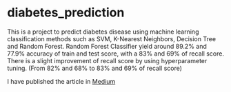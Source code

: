 # diabetes_prediction

This is a project to predict diabetes disease using machine learning classification methods such as SVM, K-Nearest Neighbors, Decision Tree and Random Forest. Random Forest Classifier yield around 89.2% and 77.9% accuracy of train and test score, with a 83% and 69% of recall score. There is a slight improvement of recall score by using hyperparameter tuning. (From 82% and 68% to 83% and 69% of recall score)

I have published the article in [Medium](https://medium.com/@darwinQed/diabetes-prediction-using-random-forest-classifier-with-hyperparametertuning-97a86c36ea50)
